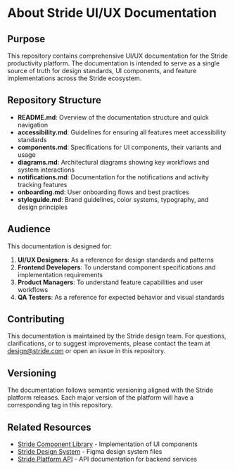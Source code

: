 # About Stride UI/UX Documentation

## Purpose

This repository contains comprehensive UI/UX documentation for the Stride productivity platform. The documentation is intended to serve as a single source of truth for design standards, UI components, and feature implementations across the Stride ecosystem.

## Repository Structure

- **README.md**: Overview of the documentation structure and quick navigation
- **accessibility.md**: Guidelines for ensuring all features meet accessibility standards
- **components.md**: Specifications for UI components, their variants and usage
- **diagrams.md**: Architectural diagrams showing key workflows and system interactions
- **notifications.md**: Documentation for the notifications and activity tracking features
- **onboarding.md**: User onboarding flows and best practices
- **styleguide.md**: Brand guidelines, color systems, typography, and design principles

## Audience

This documentation is designed for:

1. **UI/UX Designers**: As a reference for design standards and patterns
2. **Frontend Developers**: To understand component specifications and implementation requirements
3. **Product Managers**: To understand feature capabilities and user workflows
4. **QA Testers**: As a reference for expected behavior and visual standards

## Contributing

This documentation is maintained by the Stride design team. For questions, clarifications, or to suggest improvements, please contact the team at design@stride.com or open an issue in this repository.

## Versioning

The documentation follows semantic versioning aligned with the Stride platform releases. Each major version of the platform will have a corresponding tag in this repository.

## Related Resources

- [Stride Component Library](https://github.com/stride/components) - Implementation of UI components
- [Stride Design System](https://www.figma.com/file/stride-design-system) - Figma design system files
- [Stride Platform API](https://api.stride.com/docs) - API documentation for backend services